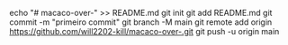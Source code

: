 echo "# macaco-over-" >> README.md 
git init 
git add README.md 
git commit -m "primeiro commit" 
git branch -M main 
git remote add origin https://github.com/will2202-kill/macaco-over-.git
 git push -u origin main
